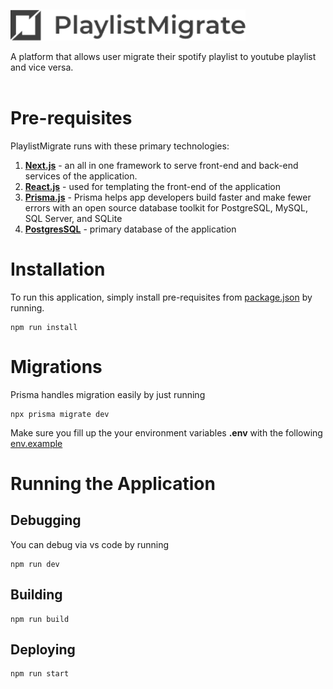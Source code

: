 &nbsp;&nbsp;&nbsp;&nbsp;&nbsp;&nbsp;
<p align="left">
  <img height=50 src="img/logo.png" />
</p>

A platform that allows user migrate their spotify playlist to youtube playlist and vice versa.
<br>
<br>
# Pre-requisites
PlaylistMigrate runs with these primary technologies:

1.  **[Next.js](https://nextjs.org/)** - an all in one framework to serve front-end and back-end services of the application.
2.  **[React.js](https://reactjs.org/)** - used for templating the front-end of the application
3.  **[Prisma.js](https://www.prisma.io/)** - Prisma helps app developers build faster and make fewer errors with an open source database toolkit for PostgreSQL, MySQL, SQL Server, and SQLite
4.  **[PostgresSQL](https://www.pgadmin.org/download/)** - primary database of the application

# Installation
To run this application, simply install pre-requisites from [package.json](package.json) by running.
```
npm run install
```
# Migrations
Prisma handles migration easily by just running 
```
npx prisma migrate dev 
```
Make sure you fill up the your environment variables **.env** with the following [env.example](.env.example)

# Running the Application
## Debugging
You can debug via vs code by running
```
npm run dev
```
## Building
```
npm run build
```
## Deploying
```
npm run start
```
